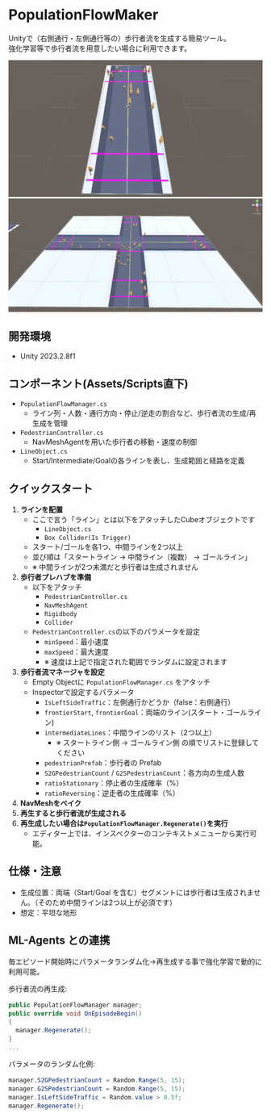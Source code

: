 # PopulationFlowMaker

Unityで（右側通行・左側通行等の）歩行者流を生成する簡易ツール。<br>
強化学習等で歩行者流を用意したい場合に利用できます。


![demo1](image/image1.png)
![demo2](image/image2.png)


## 開発環境

- Unity 2023.2.8f1


## コンポーネント(Assets/Scripts直下)

- `PopulationFlowManager.cs`
  - ライン列・人数・通行方向・停止/逆走の割合など、歩行者流の生成/再生成を管理
- `PedestrianController.cs`
  - NavMeshAgentを用いた歩行者の移動・速度の制御
- `LineObject.cs`
  - Start/Intermediate/Goalの各ラインを表し、生成範囲と経路を定義


## クイックスタート

1. **ラインを配置**
   - ここで言う「ライン」とは以下をアタッチしたCubeオブジェクトです
     - `LineObject.cs`
     - `Box Collider(Is Trigger)`
   - スタート/ゴールを各1つ、中間ラインを2つ以上
   - 並び順は「スタートライン → 中間ライン（複数） → ゴールライン」
   - ※ 中間ラインが2つ未満だと歩行者は生成されません
2. **歩行者プレハブを準備**
   - 以下をアタッチ
     - `PedestrianController.cs`
     - `NavMeshAgent`
     - `Rigidbody`
     - `Collider`
   - `PedestrianController.cs`の以下のパラメータを設定
     - `minSpeed`：最小速度
     - `maxSpeed`：最大速度
     - ※ 速度は上記で指定された範囲でランダムに設定されます
3. **歩行者流マネージャを設定**
   - Empty Objectに `PopulationFlowManager.cs` をアタッチ
   - Inspectorで設定するパラメータ
     - `IsLeftSideTraffic`：左側通行かどうか（false：右側通行）
     - `frontierStart`, `frontierGoal`：両端のライン(スタート・ゴールライン)
     - `intermediateLines`：中間ラインのリスト（2つ以上）
       - ※ スタートライン側 -> ゴールライン側 の順でリストに登録してください
     - `pedestrianPrefab`：歩行者の Prefab
     - `S2GPedestrianCount` / `G2SPedestrianCount`：各方向の生成人数
     - `ratioStationary`：停止者の生成確率（%）
     - `ratioReversing`：逆走者の生成確率（%）
4. **NavMeshをベイク**
5. **再生すると歩行者流が生成される**
6. **再生成したい場合は`PopulationFlowManager.Regenerate()`を実行**
   - エディター上では、インスペクターのコンテキストメニューから実行可能。


## 仕様・注意

- 生成位置：両端（Start/Goal を含む）セグメントには歩行者は生成されません。（そのため中間ラインは2つ以上が必須です）
- 想定：平坦な地形


## ML-Agents との連携

毎エピソード開始時にパラメータランダム化→再生成する事で強化学習で動的に利用可能。

歩行者流の再生成:
```csharp
public PopulationFlowManager manager;
public override void OnEpisodeBegin()
{
  manager.Regenerate();
}
...
```

パラメータのランダム化例:
```csharp
manager.S2GPedestrianCount = Random.Range(5, 15);
manager.G2SPedestrianCount = Random.Range(5, 15);
manager.IsLeftSideTraffic = Random.value > 0.5f;
manager.Regenerate();
```
